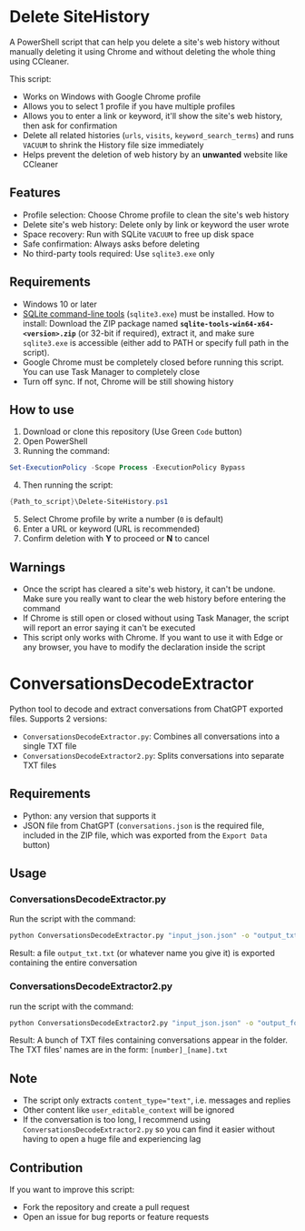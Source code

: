 # Delete SiteHistory
A PowerShell script that can help you delete a site's web history without manually deleting it using Chrome and without deleting the whole thing using CCleaner.

This script:
- Works on Windows with Google Chrome profile
- Allows you to select 1 profile if you have multiple profiles
- Allows you to enter a link or keyword, it'll show the site's web history, then ask for confirmation
- Delete all related histories (`urls`, `visits`, `keyword_search_terms`) and runs `VACUUM` to shrink the History file size immediately
- Helps prevent the deletion of web history by an **unwanted** website like CCleaner

## Features
- Profile selection: Choose Chrome profile to clean the site's web history
- Delete site's web history: Delete only by link or keyword the user wrote
- Space recovery: Run with SQLite `VACUUM` to free up disk space
- Safe confirmation: Always asks before deleting
- No third-party tools required: Use `sqlite3.exe` only

## Requirements
- Windows 10 or later
- [SQLite command-line tools](https://www.sqlite.org/download.html) (`sqlite3.exe`) must be installed. How to install: Download the ZIP package named **`sqlite-tools-win64-x64-<version>.zip`** (or 32-bit if required), extract it, and make sure `sqlite3.exe` is accessible (either add to PATH or specify full path in the script).
- Google Chrome must be completely closed before running this script. You can use Task Manager to completely close
- Turn off sync. If not, Chrome will be still showing history

## How to use
1. Download or clone this repository (Use Green `Code` button)
2. Open PowerShell
3. Running the command:

```powershell
Set-ExecutionPolicy -Scope Process -ExecutionPolicy Bypass
```

4. Then running the script:

```powershell
{Path_to_script}\Delete-SiteHistory.ps1
```
5. Select Chrome profile by write a number (`0` is default)
6. Enter a URL or keyword (URL is recommended)
7. Confirm deletion with **Y** to proceed or **N** to cancel

##   Warnings
- Once the script has cleared a site's web history, it can't be undone. Make sure you really want to clear the web history before entering the command
- If Chrome is still open or closed without using Task Manager, the script will report an error saying it can't be executed
- This script only works with Chrome. If you want to use it with Edge or any browser, you have to modify the declaration inside the script

# ConversationsDecodeExtractor
Python tool to decode and extract conversations from ChatGPT exported files. Supports 2 versions:
- `ConversationsDecodeExtractor.py`: Combines all conversations into a single TXT file
- `ConversationsDecodeExtractor2.py`: Splits conversations into separate TXT files
## Requirements
- Python: any version that supports it
- JSON file from ChatGPT (`conversations.json` is the required file, included in the ZIP file, which was exported from the `Export Data` button)
## Usage
### ConversationsDecodeExtractor.py
Run the script with the command:
```bash
python ConversationsDecodeExtractor.py "input_json.json" -o "output_txt.txt"
```

Result: a file `output_txt.txt` (or whatever name you give it) is exported containing the entire conversation

### ConversationsDecodeExtractor2.py
run the script with the command:
```bash
python ConversationsDecodeExtractor2.py "input_json.json" -o "output_folder"
```

Result: A bunch of TXT files containing conversations appear in the folder. The TXT files' names are in the form: `[number]_[name].txt`

## Note
- The script only extracts `content_type="text"`, i.e. messages and replies
- Other content like `user_editable_context` will be ignored
- If the conversation is too long, I recommend using `ConversationsDecodeExtractor2.py` so you can find it easier without having to open a huge file and experiencing lag
## Contribution
If you want to improve this script:
- Fork the repository and create a pull request
- Open an issue for bug reports or feature requests
